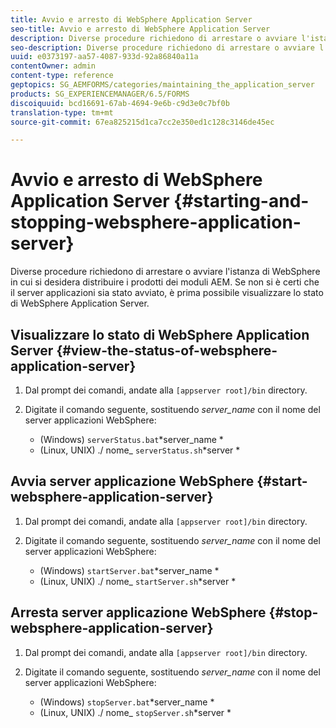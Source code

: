 ```yaml
---
title: Avvio e arresto di WebSphere Application Server
seo-title: Avvio e arresto di WebSphere Application Server
description: Diverse procedure richiedono di arrestare o avviare l'istanza di WebSphere in cui si desidera distribuire i prodotti dei moduli AEM. Questo documento descrive come avviare e arrestare WebSphere Application Server.
seo-description: Diverse procedure richiedono di arrestare o avviare l'istanza di WebSphere in cui si desidera distribuire i prodotti dei moduli AEM. Questo documento descrive come avviare e arrestare WebSphere Application Server.
uuid: e0373197-aa57-4087-933d-92a86840a11a
contentOwner: admin
content-type: reference
geptopics: SG_AEMFORMS/categories/maintaining_the_application_server
products: SG_EXPERIENCEMANAGER/6.5/FORMS
discoiquuid: bcd16691-67ab-4694-9e6b-c9d3e0c7bf0b
translation-type: tm+mt
source-git-commit: 67ea825215d1ca7cc2e350ed1c128c3146de45ec

---
```



# Avvio e arresto di WebSphere Application Server {#starting-and-stopping-websphere-application-server}

Diverse procedure richiedono di arrestare o avviare l&#39;istanza di WebSphere in cui si desidera distribuire i prodotti dei moduli AEM. Se non si è certi che il server applicazioni sia stato avviato, è prima possibile visualizzare lo stato di WebSphere Application Server.

## Visualizzare lo stato di WebSphere Application Server {#view-the-status-of-websphere-application-server}

1. Dal prompt dei comandi, andate alla `[appserver root]/bin` directory.
1. Digitate il comando seguente, sostituendo *server_name* con il nome del server applicazioni WebSphere:

   * (Windows) `serverStatus.bat`*server_name *
   * (Linux, UNIX) ./ nome_ `serverStatus.sh`*server *

## Avvia server applicazione WebSphere {#start-websphere-application-server}

1. Dal prompt dei comandi, andate alla `[appserver root]/bin` directory.
1. Digitate il comando seguente, sostituendo *server_name* con il nome del server applicazioni WebSphere:

   * (Windows) `startServer.bat`*server_name *
   * (Linux, UNIX) ./ nome_ `startServer.sh`*server *

## Arresta server applicazione WebSphere {#stop-websphere-application-server}

1. Dal prompt dei comandi, andate alla `[appserver root]/bin` directory.
1. Digitate il comando seguente, sostituendo *server_name* con il nome del server applicazioni WebSphere:

   * (Windows) `stopServer.bat`*server_name *
   * (Linux, UNIX) ./ nome_ `stopServer.sh`*server *

